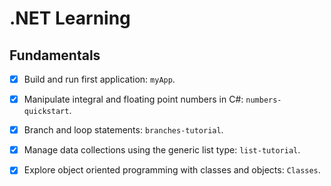 # .NET Learning

## Fundamentals
- [x] Build and run first application: `myApp`.
- [x] Manipulate integral and floating point numbers in C#: `numbers-quickstart`.
- [x] Branch and loop statements: `branches-tutorial`.
- [x] Manage data collections using the generic list type: `list-tutorial`.
- [x] Explore object oriented programming with classes and objects: `Classes`.

